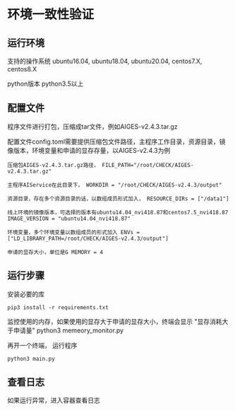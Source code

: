 **环境一致性验证**
==========================

**运行环境**
-------------------

支持的操作系统  ubuntu16.04, ubuntu18.04, ubuntu20.04, centos7.X, centos8.X

python版本 python3.5以上

**配置文件**
----------

程序文件进行打包，压缩成tar文件，例如AIGES-v2.4.3.tar.gz

配置文件config.toml需要提供压缩包文件路径，主程序工作目录，资源目录，镜像版本，环境变量和申请的显存存量，以AIGES-v2.4.3为例
    
    压缩包AIGES-v2.4.3.tar.gz路径， FILE_PATH="/root/CHECK/AIGES-v2.4.3.tar.gz" 
    
    主程序AIService在此目录下， WORKDIR = "/root/CHECK/AIGES-v2.4.3/output" 
    
    资源目录，存在多个资源目录的话，以数组成员形式加入， RESOURCE_DIRs = ["/data1"] 
    
    线上环境的镜像版本，可选择的版本有ubuntu14.04_nvi418.87和centos7.5_nvi418.87 IMAGE_VERSION = "ubuntu14.04_nvi418.87" 
    
    环境变量，多个环境变量以数组成员的形式加入 ENVs = ["LD_LIBRARY_PATH=/root/CHECK/AIGES-v2.4.3/output"] 
    
    申请的显存大小，单位是G MEMORY = 4 

**运行步骤**
----------------------

安装必要的库

    pip3 install -r requirements.txt

监控使用的内存，如果使用的显存大于申请的显存大小，终端会显示 "显存消耗大于申请量"
    python3 memeory_monitor.py

再开一个终端， 运行程序

    python3 main.py

**查看日志**
----------------------
如果运行异常，进入容器查看日志

    


    

